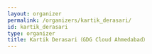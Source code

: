 ```yaml
---
layout: organizer
permalink: /organizers/kartik_derasari/
id: kartik_derasari
type: organizer
title: Kartik Derasari（GDG Cloud Ahmedabad）
---
```

